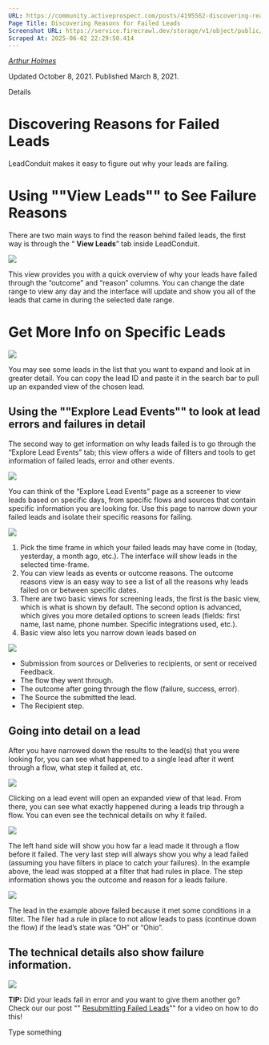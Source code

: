 ```yaml
---
URL: https://community.activeprospect.com/posts/4195562-discovering-reasons-for-failed-leads
Page Title: Discovering Reasons for Failed Leads
Screenshot URL: https://service.firecrawl.dev/storage/v1/object/public/media/screenshot-d93161fa-031f-46f6-af38-47050f08e78f.png
Scraped At: 2025-06-02 22:29:50.414
---
```



[_Arthur Holmes_](https://community.activeprospect.com/memberships/7557564-arthur-holmes)

Updated October 8, 2021. Published March 8, 2021.

Details

# Discovering Reasons for Failed Leads

LeadConduit makes it easy to figure out why your leads are failing.

# Using ""View Leads"" to See Failure Reasons

There are two main ways to find the reason behind failed leads, the first way is through the “ **View Leads**” tab inside LeadConduit.

![](images/image-1.png)

This view provides you with a quick overview of why your leads have failed through the “outcome” and “reason” columns. You can change the date range to view any day and the interface will update and show you all of the leads that came in during the selected date range.

# Get More Info on Specific Leads

![](images/image-2.png)

You may see some leads in the list that you want to expand and look at in greater detail. You can copy the lead ID and paste it in the search bar to pull up an expanded view of the chosen lead.

## Using the ""Explore Lead Events"" to look at lead errors and failures in detail

The second way to get information on why leads failed is to go through the “Explore Lead Events” tab; this view offers a wide of filters and tools to get information of failed leads, error and other events.

![](images/image-3.png)

You can think of the “Explore Lead Events” page as a screener to view leads based on specific days, from specific flows and sources that contain specific information you are looking for. Use this page to narrow down your failed leads and isolate their specific reasons for failing.

![](images/image-4.png)

1. Pick the time frame in which your failed leads may have come in (today, yesterday, a month ago, etc.). The interface will show leads in the selected time-frame.
2. You can view leads as events or outcome reasons. The outcome reasons view is an easy way to see a list of all the reasons why leads failed on or between specific dates.
3. There are two basic views for screening leads, the first is the basic view, which is what is shown by default. The second option is advanced, which gives you more detailed options to screen leads (fields: first name, last name, phone number. Specific integrations used, etc.).
4. Basic view also lets you narrow down leads based on

![](images/image-5.png)

- Submission from sources or Deliveries to recipients, or sent or received Feedback.
- The flow they went through.
- The outcome after going through the flow (failure, success, error).
- The Source the submitted the lead.
- The Recipient step.

## Going into detail on a lead

After you have narrowed down the results to the lead(s) that you were looking for, you can see what happened to a single lead after it went through a flow, what step it failed at, etc.

![](images/image-6.png)

Clicking on a lead event will open an expanded view of that lead. From there, you can see what exactly happened during a leads trip through a flow. You can even see the technical details on why it failed.

![](images/image-7.png)

The left hand side will show you how far a lead made it through a flow before it failed. The very last step will always show you why a lead failed (assuming you have filters in place to catch your failures). In the example above, the lead was stopped at a filter that had rules in place. The step information shows you the outcome and reason for a leads failure.

![](images/image-8.png)

The lead in the example above failed because it met some conditions in a filter. The filer had a rule in place to not allow leads to pass (continue down the flow) if the lead’s state was “OH” or “Ohio”.

## The technical details also show failure information.

![](images/image-9.png)

**TIP:** Did your leads fail in error and you want to give them another go? Check our our post "" [Resubmitting Failed Leads](https://community.activeprospect.com/posts/4488111-resubmitting-failed-leads)"" for a video on how to do this!

Type something
